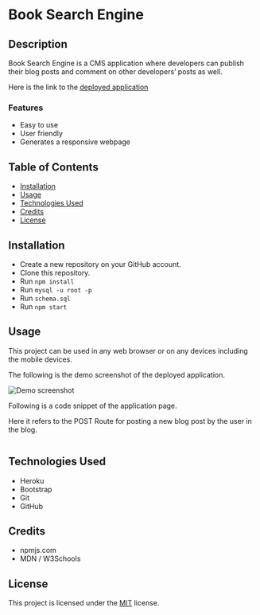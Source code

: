 # Book Search Engine

## Description

Book Search Engine is a CMS application where developers can publish their blog posts and comment on other developers’ posts as well.

Here is the link to the [deployed application]()

### Features

- Easy to use
- User friendly
- Generates a responsive webpage

## Table of Contents

- [Installation](#installation)
- [Usage](#usage)
- [Technologies Used](#technologies-used)
- [Credits](#credits)
- [License](#license)

## Installation

- Create a new repository on your GitHub account.
- Clone this repository.
- Run `npm install`
- Run `mysql -u root -p`
- Run `schema.sql`
- Run `npm start`

## Usage

This project can be used in any web browser or on any devices including the mobile devices.

The following is the demo screenshot of the deployed application.

![Demo screenshot]()

Following is a code snippet of the application page.

Here it refers to the POST Route for posting a new blog post by the user in the blog.

```

```

## Technologies Used

- Heroku
- Bootstrap
- Git
- GitHub

## Credits

- npmjs.com
- MDN / W3Schools

## License

This project is licensed under the [MIT](./LICENSE) license.

